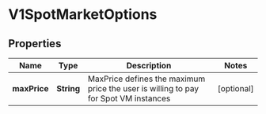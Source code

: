 # V1SpotMarketOptions

## Properties
Name | Type | Description | Notes
------------ | ------------- | ------------- | -------------
**maxPrice** | **String** | MaxPrice defines the maximum price the user is willing to pay for Spot VM instances |  [optional]
